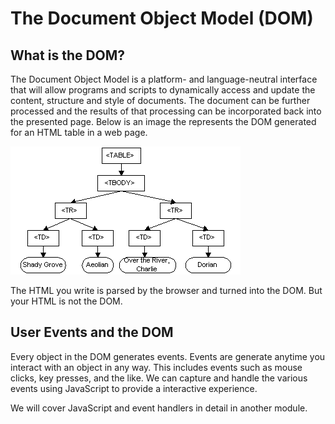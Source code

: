# The Document Object Model (DOM)

## What is the DOM?

The Document Object Model is a platform- and language-neutral interface that will allow programs and scripts to dynamically access and update the content, structure and style of documents. The document can be further processed and the results of that processing can be incorporated back into the presented page. Below is an image the represents the DOM generated for an HTML table in a web page.

![Example DOM Instance](./img/dom.gif)

The HTML you write is parsed by the browser and turned into the DOM. But your HTML is not the DOM.

## User Events and the DOM

Every object in the DOM generates events. Events are generate anytime you interact with an object in any way. This includes events such as mouse clicks, key presses, and the like. We can capture and handle the various events using JavaScript to provide a interactive experience.

We will cover JavaScript and event handlers in detail in another module.
